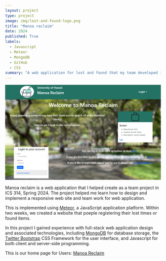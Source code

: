 ```yaml
---
layout: project
type: project
image: img/lost-and-found-logo.png
title: "Manoa reclaim"
date: 2024
published: True
labels:
  - Javascript
  - Meteor
  - MongoDB
  - GitHub
  - CSS
summary: "A web application for lost and found that my team developed in ICS 314."
---
```


<img class="img-fluid" src="../img/Manoa-reclaim.png">

Manoa reclaim is a web application that I helped create as a team project in ICS 314, Spring 2024. The project helped me learn how to design and implement a responsive web site and team work for web application.

This is implemented using [Meteor](http://meteor.com), a JavaScript application platform. Within two weeks, we created a website that poeple registering their lost itmes or found items.

In this project I gained experience with full-stack web application design and associated technologies, including [MongoDB](http://mongodb.com) for database storage, the [Twitter Bootstrap](http://getbootstrap.com/) CSS Framework for the user interface, and Javascript for both client and server-side programming. 

This is our home page for Users: <a href="https://manoa-reclaim.github.io/">Manoa Reclaim</a>
